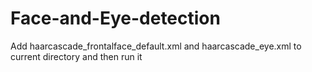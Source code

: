 # Face-and-Eye-detection

Add haarcascade_frontalface_default.xml and haarcascade_eye.xml to current directory
and then run it
